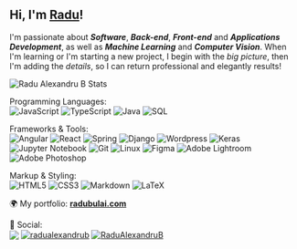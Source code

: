 ## Hi, I'm [Radu](https://radubulai.com/)!

I'm passionate about ***Software***, ***Back-end***, ***Front-end*** and ***Applications Development***, as well as ***Machine Learning*** and ***Computer Vision***.
When I'm learning or I'm starting a new project, I begin with the *big picture*, then I'm adding the *details*, so I can return professional and elegantly results!

![Radu Alexandru B Stats](https://github-readme-stats.vercel.app/api?theme=prussian&username=radualexandrub&show_icons=true&rank_icon=percentile&include_all_commits=true)

Programming Languages:<br/>
![JavaScript](https://img.shields.io/badge/TypeScript-555555?style=flat&logo=javascript)
![TypeScript](https://img.shields.io/badge/JavaScript-555555?style=flat&logo=typescript)
![Java](https://img.shields.io/badge/Java-555555?style=flat&logo=java)
![SQL](https://img.shields.io/badge/SQL-555555?style=flat&logo=mysql)

Frameworks & Tools:<br/>
![Angular](https://img.shields.io/badge/Angular-444444?style=flat&logo=angular)
![React](https://img.shields.io/badge/React-444444?style=flat&logo=react)
![Spring](https://img.shields.io/badge/Spring-444444?style=flat&logo=spring)
![Django](https://img.shields.io/badge/Django-444444?style=flat&logo=django)
![Wordpress](https://img.shields.io/badge/Wordpress-444444?style=flat&logo=wordpress)
![Keras](https://img.shields.io/badge/-Keras-444444?style=flat&logo=keras)
<br/>
![Jupyter Notebook](https://img.shields.io/badge/Jupyter-333333?style=flat&logo=jupyter)
![Git](https://img.shields.io/badge/Git-333333?style=flat&logo=git&logoColor=F05032)
![Linux](https://img.shields.io/badge/Linux-333333?style=flat&logo=linux&logoColor=FCC624)
![Figma](https://img.shields.io/badge/Figma-333333?style=flat&logo=figma)
![Adobe Lightroom](https://img.shields.io/badge/Lightroom-333333?style=flat&logo=adobe-lightroom-cc)
![Adobe Photoshop](https://img.shields.io/badge/Photoshop-333333?style=flat&logo=adobe-photoshop)

Markup & Styling:<br/>
![HTML5](https://img.shields.io/badge/HTML5-555555?style=flat&logo=html5)
![CSS3](https://img.shields.io/badge/CSS3-555555?style=flat&logo=css3)
![Markdown](https://img.shields.io/badge/Markdown-555555?style=flat&logo=markdown)
![LaTeX](https://img.shields.io/badge/LaTeX-555555?style=flat&logo=latex)

🌍 My portfolio: **[radubulai.com](https://radubulai.com/)**

🥂 Social:<br/>
<a href="https://www.linkedin.com/in/radu-alexandru-bulai/" target="_blank"><img align="center" src="https://img.shields.io/badge/LinkedIn-0077B5?style=flat&logo=linkedin" /></a>
<a href="https://dev.to/radualexandrub" target="_blank"><img align="center" src="https://img.shields.io/badge/dev.to-2B627C?style=flat&logo=devdotto" alt="radualexandrub" /></a>
<a href="https://www.hackerrank.com/RaduAlexandruB" target="_blank"><img align="center" src="https://img.shields.io/badge/-Hackerrank-3F6328?style=flat&logo=HackerRank" alt="RaduAlexandruB" /></a>
